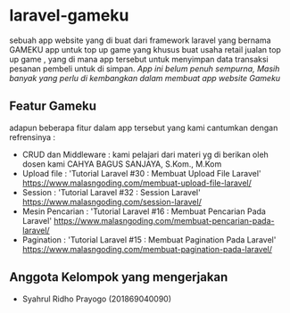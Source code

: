 # laravel-gameku
sebuah app website yang di buat dari framework laravel yang bernama GAMEKU app untuk top up game yang khusus buat usaha retail jualan top up game , yang di mana app tersebut untuk menyimpan data transaksi pesanan pembeli untuk di simpan.
*App ini belum penuh sempurna, Masih banyak yang perlu di kembangkan dalam membuat app website Gameku*

## Featur Gameku 
adapun beberapa fitur dalam app tersebut yang kami cantumkan dengan refrensinya :
- CRUD dan Middleware : kami pelajari dari materi yg di berikan oleh dosen kami CAHYA BAGUS SANJAYA, S.Kom., M.Kom
- Upload file  : 'Tutorial Laravel #30 : Membuat Upload File Laravel' https://www.malasngoding.com/membuat-upload-file-laravel/
- Session : 'Tutorial Laravel #32 : Session Laravel' https://www.malasngoding.com/session-laravel/
- Mesin Pencarian : 'Tutorial Laravel #16 : Membuat Pencarian Pada Laravel' https://www.malasngoding.com/membuat-pencarian-pada-laravel/
- Pagination : 'Tutorial Laravel #15 : Membuat Pagination Pada Laravel' https://www.malasngoding.com/membuat-pagination-pada-laravel/

## Anggota Kelompok yang mengerjakan
- Syahrul Ridho Prayogo (201869040090)
